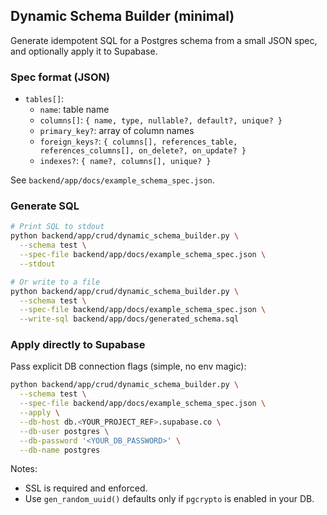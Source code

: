 ## Dynamic Schema Builder (minimal)

Generate idempotent SQL for a Postgres schema from a small JSON spec, and optionally apply it to Supabase.

### Spec format (JSON)

-   `tables[]`:
    -   `name`: table name
    -   `columns[]`: `{ name, type, nullable?, default?, unique? }`
    -   `primary_key?`: array of column names
    -   `foreign_keys?`: `{ columns[], references_table, references_columns[], on_delete?, on_update? }`
    -   `indexes?`: `{ name?, columns[], unique? }`

See `backend/app/docs/example_schema_spec.json`.

### Generate SQL

```bash
# Print SQL to stdout
python backend/app/crud/dynamic_schema_builder.py \
  --schema test \
  --spec-file backend/app/docs/example_schema_spec.json \
  --stdout

# Or write to a file
python backend/app/crud/dynamic_schema_builder.py \
  --schema test \
  --spec-file backend/app/docs/example_schema_spec.json \
  --write-sql backend/app/docs/generated_schema.sql
```

### Apply directly to Supabase

Pass explicit DB connection flags (simple, no env magic):

```bash
python backend/app/crud/dynamic_schema_builder.py \
  --schema test \
  --spec-file backend/app/docs/example_schema_spec.json \
  --apply \
  --db-host db.<YOUR_PROJECT_REF>.supabase.co \
  --db-user postgres \
  --db-password '<YOUR_DB_PASSWORD>' \
  --db-name postgres
```

Notes:

-   SSL is required and enforced.
-   Use `gen_random_uuid()` defaults only if `pgcrypto` is enabled in your DB.

